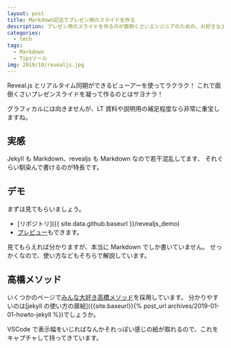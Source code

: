```yaml
---
layout: post
title: Markdown記法でプレゼン用のスライドを作る
description: プレゼン用のスライドを作るのが面倒くさいエンジニアのための、お好きなエディタを使ってマークダウン記法で書ける方法をご紹介！Windows,Mac,Linuxでも使えるVSCodeを推奨！
categories:
  - tech
tags:
  - Markdown
  - Tipsツール
img: 2019/10/revealjs.jpg
---
```


Reveal.js とリアルタイム同期ができるビューアーを使ってラクラク！
これで面倒くさいプレゼンスライドを凝って作るのとはサヨナラ！

グラフィカルには向きませんが、LT 資料や説明用の補足程度なら非常に重宝しますね。

## 実感

Jekyll も Markdown、revealjs も Markdown なので若干混乱してます、
それぐらい馴染んで書けるのが特長です。

## デモ

まずは見てもらいましょう。

- [リポジトリ]({{ site.data.github.baseurl }}/revealjs_demo)
- [プレビュー]({{site.url}}revealjs_demo)もできます。

見てもらえれば分かりますが、本当に Markdown でしか書いていません。
せっかくなので、使い方などもそちらで解説しています。

## 高橋メソッド

いくつかのページで[みんな大好き高橋メソッド](http://www.rubycolor.org/takahashi/)を採用しています。
分かりやすいのは[jekyll の使い方の扉絵]({{site.baseurl}}{% post_url archives/2019-01-01-howto-jekyll %})でしょうか。

VSCode で表示幅をいじればなんかそれっぽい感じの絵が取れるので、これをキャプチャして持ってきています。
